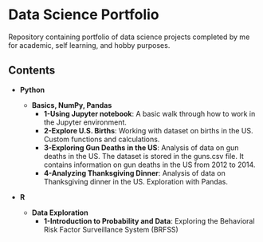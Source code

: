 # Data Science Portfolio

Repository containing portfolio of data science projects completed by me for academic, self learning, and hobby purposes.

## Contents
* __Python__
  * __Basics, NumPy, Pandas__
    * __1-Using Jupyter notebook__: A basic walk through how to work in the Jupyter environment.
    * __2-Explore U.S. Births__: Working with dataset on births in the US. Custom functions and calculations.
    * __3-Exploring Gun Deaths in the US__: Analysis of data on gun deaths in the US. The dataset is stored in the guns.csv file. It contains information on gun deaths in the US from 2012 to 2014.
    * __4-Analyzing Thanksgiving Dinner__: Analysis of data on Thanksgiving dinner in the US. Exploration with Pandas.

* __R__
  * __Data Exploration__
    * __1-Introduction to Probability and Data__: Exploring the Behavioral Risk Factor Surveillance System (BRFSS)
